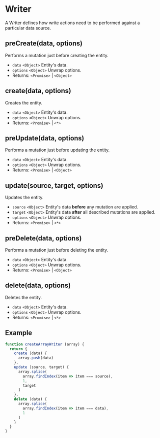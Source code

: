 # Writer

A Writer defines how write actions need to be performed against a particular data source.

## preCreate(data, options)

Performs a mutation just before creating the entity.

- `data` `<Object>` Entity's data.
- `options` `<Object>` Unwrap options.
- Returns: `<Promise>` | `<Object>`

## create(data, options)

Creates the entity.

- `data` `<Object>` Entity's data.
- `options` `<Object>` Unwrap options.
- Returns: `<Promise>` | `<*>`

## preUpdate(data, options)

Performs a mutation just before updating the entity.

- `data` `<Object>` Entity's data.
- `options` `<Object>` Unwrap options.
- Returns: `<Promise>` | `<Object>`

## update(source, target, options)

Updates the entity.

- `source` `<Object>` Entity's data **before** any mutation are applied.
- `target` `<Object>` Entity's data **after** all described mutations are applied.
- `options` `<Object>` Unwrap options.
- Returns: `<Promise>` | `<*>`

## preDelete(data, options)

Performs a mutation just before deleting the entity.

- `data` `<Object>` Entity's data.
- `options` `<Object>` Unwrap options.
- Returns: `<Promise>` | `<Object>`

## delete(data, options)

Deletes the entity.

- `data` `<Object>` Entity's data.
- `options` `<Object>` Unwrap options.
- Returns: `<Promise>` | `<*>`

## Example

```javascript
function createArrayWriter (array) {
  return {
    create (data) {
      array.push(data)
    },
    update (source, target) {
      array.splice(
        array.findIndex(item => item === source),
        1,
        target
      )
    },
    delete (data) {
      array.splice(
        array.findIndex(item => item === data),
        1
      )
    }
  }
}
```
